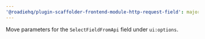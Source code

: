 ```yaml
---
'@roadiehq/plugin-scaffolder-frontend-module-http-request-field': major
---
```


Move parameters for the `SelectFieldFromApi` field under `ui:options`.
